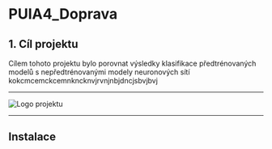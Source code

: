 # PUIA4_Doprava
## 1. Cíl projektu
Cílem tohoto projektu bylo porovnat výsledky klasifikace předtrénovaných modelů s nepředtrénovanými modely neuronových sítí kokcmcemckcemnkncknvjrvnjnbjdncjsbvjbvj

---

<!-- Obrázek (nahraď URL svou cestou k obrázku) -->
![Logo projektu](https://via.placeholder.com/150)

---

<!-- H2 – druhá úroveň nadpisu -->
## Instalace

